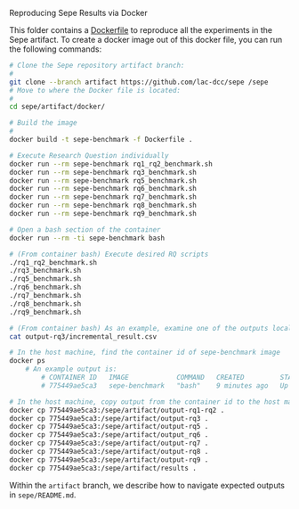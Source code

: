  Reproducing Sepe Results via Docker

This folder contains a [Dockerfile](Dockerfile) to reproduce all the experiments in the Sepe artifact.
To create a docker image out of this docker file, you can run the following commands:

```bash
# Clone the Sepe repository artifact branch:
#
git clone --branch artifact https://github.com/lac-dcc/sepe /sepe
# Move to where the Docker file is located:
#
cd sepe/artifact/docker/

# Build the image
#
docker build -t sepe-benchmark -f Dockerfile .

# Execute Research Question individually
docker run --rm sepe-benchmark rq1_rq2_benchmark.sh
docker run --rm sepe-benchmark rq3_benchmark.sh
docker run --rm sepe-benchmark rq5_benchmark.sh
docker run --rm sepe-benchmark rq6_benchmark.sh
docker run --rm sepe-benchmark rq7_benchmark.sh
docker run --rm sepe-benchmark rq8_benchmark.sh
docker run --rm sepe-benchmark rq9_benchmark.sh

# Open a bash section of the container
docker run --rm -ti sepe-benchmark bash

# (From container bash) Execute desired RQ scripts
./rq1_rq2_benchmark.sh
./rq3_benchmark.sh
./rq5_benchmark.sh
./rq6_benchmark.sh
./rq7_benchmark.sh
./rq8_benchmark.sh
./rq9_benchmark.sh

# (From container bash) As an example, examine one of the outputs locally
cat output-rq3/incremental_result.csv

# In the host machine, find the container id of sepe-benchmark image
docker ps 
    # An example output is:
        # CONTAINER ID   IMAGE            COMMAND   CREATED         STATUS         PORTS     NAMES
        # 775449ae5ca3   sepe-benchmark   "bash"    9 minutes ago   Up 9 minutes             keen_moser

# In the host machine, copy output from the container id to the host machine
docker cp 775449ae5ca3:/sepe/artifact/output-rq1-rq2 .
docker cp 775449ae5ca3:/sepe/artifact/output-rq3 .
docker cp 775449ae5ca3:/sepe/artifact/output-rq5 .
docker cp 775449ae5ca3:/sepe/artifact/output_rq6 .
docker cp 775449ae5ca3:/sepe/artifact/output-rq7 .
docker cp 775449ae5ca3:/sepe/artifact/output-rq8 .
docker cp 775449ae5ca3:/sepe/artifact/output-rq9 .
docker cp 775449ae5ca3:/sepe/artifact/results .
```

Within the `artifact` branch, we describe how to navigate expected outputs in `sepe/README.md`.

